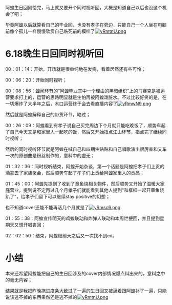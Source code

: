 阿蝗生日回刚恰完，马上就又要开个同时视听回，大概是知道自己以后也没这个机会了吧；

毕竟阿蝗以后就算看自己的毕业回，也没有孝子在旁边，只能自己一个人坐在电脑前像个孤儿一样慢慢欣赏自己临死前的模样了[![yRmtnU.png](https://z3.ax1x.com/2021/02/18/yRmtnU.png)](https://imgtu.com/i/yRmtnU)

# 6.18晚生日回同时视听回

00：01：14：开始，开场就是很单纯地在发病，看着居然还有些可怜；

00：06：20：开始同时视听；

00：08：56：蝗闻环节的“阿蝗毕业其中一个理由的黑暗组织”上的马赛克是被运营要求打上的，运营的思路明显就是生怕再被阿蝗泼脏水。不过比较好笑的是，在一切爆炸了大半年之后，木口运营终于会去看直播内容了[![yRmwN9.png](https://z3.ax1x.com/2021/02/18/yRmwN9.png)](https://imgtu.com/i/yRmwN9)

然后就是阿蝗解释自己的带货环节，略过；

00：26：09：阿蝗看到有孝子说自己买完周边下个月就只能吃晚饭了，顺势车起了自己今天又是和家里人一起吃的饭，然后又开始指点江山环节，指点完了继续同时视听；

然后的同时视听环节就是阿蝗在喊自己和四期生贴贴和自己唱歌演出很厉害和又车一次的原创曲是粉丝制作的，意料中的虚无；

01：32：36：同时视听结束，阿蝗开始杂谈，第一个话题是阿蝗把孝子们上贡的酒拿去了家族聚会，然后顺势车起了孝子们上贡给阿蝗家里人的贡品；

01：45：00：阿蝗先提到了收到了章鱼烧相关物件，然后顺势又开始了温暖大家庭营业，提到说不定再过几个月孝子们就能看到其他人提到“和框框一起开章鱼烧趴了”，给孝子们留下可以继续stay positive的幻想；

也不知道cover还能不能再活几个月就是了[![yRmsc6.png](https://z3.ax1x.com/2021/02/18/yRmsc6.png)](https://imgtu.com/i/yRmsc6)

01：55：38：阿蝗宣传明天的鸡蝗联动和炸弹人联动和本周烂梗回，并且提到星期天又想开唱丧回；

02：02：50：结束，阿蝗继前天之后又一次找不到ed。

# 小结

本来还希望阿蝗能把自己的生日回涉及的cover内部情况爆点料出来的，意料之中的毫无内容；

结果就是我把昨晚拖进度条大致过了一遍的生日回又被逼着跟阿蝗补了一遍，只能说该逃不掉的东西果然还是逃不掉的[![yRmtnU.png](https://z3.ax1x.com/2021/02/18/yRmtnU.png)](https://imgtu.com/i/yRmtnU)
